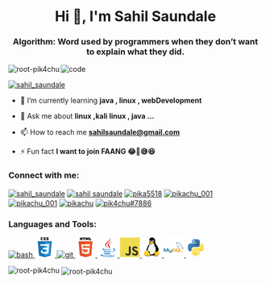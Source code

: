 <h1 align="center">Hi 👋, I'm Sahil Saundale</h1>
<h3 align="center">Algorithm: Word used by programmers when they don’t want to explain what they did.</h3>

<!-- <img align="right" alt="code" width="350" src="https://user-images.githubusercontent.com/68701068/214940085-db5102a5-b973-49cb-8c73-7472949cff2e.gif"> -->
<img  autoplay align="right" alt="code" width="400"  src="https://media4.giphy.com/media/mTPjPA6SSXgTsnZ1Dh/giphy.gif?cid=ecf05e47l8a4sans2hiaolv0ub7qpiif2br8v8kjrjn1noaq&ep=v1_gifs_search&rid=giphy.gif&ct=g">


<p align="left"> <img src="https://komarev.com/ghpvc/?username=root-pik4chu&label=Profile%20views&color=0e75b6&style=flat" alt="root-pik4chu" /> </p>

<p align="left"> <a href="https://twitter.com/sahil_saundale" target="blank"><img src="https://img.shields.io/twitter/follow/sahil_saundale?logo=twitter&style=for-the-badge" alt="sahil_saundale" /></a> </p>

- 🌱 I’m currently learning **java , linux , webDevelopment**

- 💬 Ask me about **linux ,kali linux , java ...**

- 📫 How to reach me **sahilsaundale@gmail.com**

- ⚡ Fun fact **I want to join FAANG 😂🤣😅😆**

<h3 align="left">Connect with me:</h3>
<p align="left">
<a href="https://twitter.com/sahil_saundale" target="blank"><img align="center" src="https://raw.githubusercontent.com/rahuldkjain/github-profile-readme-generator/master/src/images/icons/Social/twitter.svg" alt="sahil_saundale" height="30" width="40" /></a>
<a href="https://linkedin.com/in/sahil saundale" target="blank"><img align="center" src="https://raw.githubusercontent.com/rahuldkjain/github-profile-readme-generator/master/src/images/icons/Social/linked-in-alt.svg" alt="sahil saundale" height="30" width="40" /></a>
<a href="https://instagram.com/pika5518" target="blank"><img align="center" src="https://raw.githubusercontent.com/rahuldkjain/github-profile-readme-generator/master/src/images/icons/Social/instagram.svg" alt="pika5518" height="30" width="40" /></a>
<a href="https://www.codechef.com/users/pikachu_001" target="blank"><img align="center" src="https://cdn.jsdelivr.net/npm/simple-icons@3.1.0/icons/codechef.svg" alt="pikachu_001" height="30" width="40" /></a>
<a href="https://www.leetcode.com/pikachu_001" target="blank"><img align="center" src="https://raw.githubusercontent.com/rahuldkjain/github-profile-readme-generator/master/src/images/icons/Social/leet-code.svg" alt="pikachu_001" height="30" width="40" /></a>
<a href="https://auth.geeksforgeeks.org/user/pikachu" target="blank"><img align="center" src="https://raw.githubusercontent.com/rahuldkjain/github-profile-readme-generator/master/src/images/icons/Social/geeks-for-geeks.svg" alt="pikachu" height="30" width="40" /></a>
<a href="https://discord.gg/pik4chu#7886" target="blank"><img align="center" src="https://raw.githubusercontent.com/rahuldkjain/github-profile-readme-generator/master/src/images/icons/Social/discord.svg" alt="pik4chu#7886" height="30" width="40" /></a>
</p>

<h3 align="left">Languages and Tools:</h3>
<p align="left"> <a href="https://www.gnu.org/software/bash/" target="_blank" rel="noreferrer"> <img src="https://www.vectorlogo.zone/logos/gnu_bash/gnu_bash-icon.svg" alt="bash" width="40" height="40"/> </a> <a href="https://www.w3schools.com/css/" target="_blank" rel="noreferrer"> <img src="https://raw.githubusercontent.com/devicons/devicon/master/icons/css3/css3-original-wordmark.svg" alt="css3" width="40" height="40"/> </a> <a href="https://git-scm.com/" target="_blank" rel="noreferrer"> <img src="https://www.vectorlogo.zone/logos/git-scm/git-scm-icon.svg" alt="git" width="40" height="40"/> </a> <a href="https://www.w3.org/html/" target="_blank" rel="noreferrer"> <img src="https://raw.githubusercontent.com/devicons/devicon/master/icons/html5/html5-original-wordmark.svg" alt="html5" width="40" height="40"/> </a> <a href="https://www.java.com" target="_blank" rel="noreferrer"> <img src="https://raw.githubusercontent.com/devicons/devicon/master/icons/java/java-original.svg" alt="java" width="40" height="40"/> </a> <a href="https://developer.mozilla.org/en-US/docs/Web/JavaScript" target="_blank" rel="noreferrer"> <img src="https://raw.githubusercontent.com/devicons/devicon/master/icons/javascript/javascript-original.svg" alt="javascript" width="40" height="40"/> </a> <a href="https://www.linux.org/" target="_blank" rel="noreferrer"> <img src="https://raw.githubusercontent.com/devicons/devicon/master/icons/linux/linux-original.svg" alt="linux" width="40" height="40"/> </a> <a href="https://www.mysql.com/" target="_blank" rel="noreferrer"> <img src="https://raw.githubusercontent.com/devicons/devicon/master/icons/mysql/mysql-original-wordmark.svg" alt="mysql" width="40" height="40"/> </a> <a href="https://www.python.org" target="_blank" rel="noreferrer"> <img src="https://raw.githubusercontent.com/devicons/devicon/master/icons/python/python-original.svg" alt="python" width="40" height="40"/> </a> </p>

<p><img align="left" src="https://github-readme-stats.vercel.app/api/top-langs?username=root-pik4chu&show_icons=true&locale=en&layout=compact" alt="root-pik4chu" /></p>

<p>&nbsp;<img align="center" src="https://github-readme-stats.vercel.app/api?username=root-pik4chu&show_icons=true&locale=en" alt="root-pik4chu" /></p>
